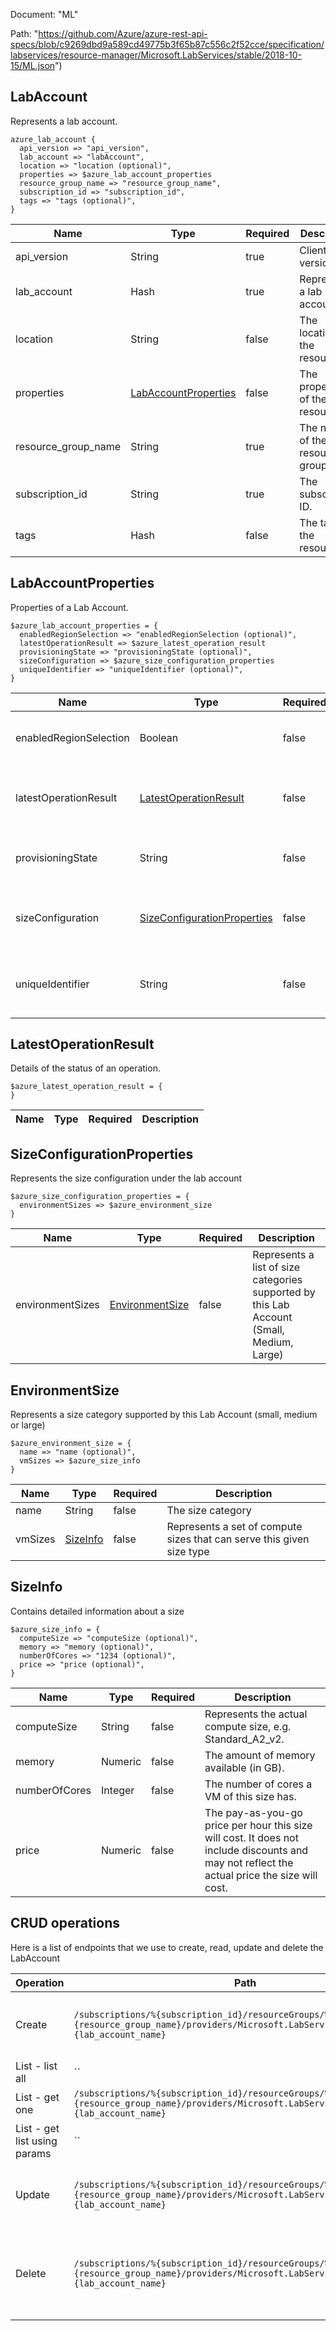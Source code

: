 Document: "ML"


Path: "https://github.com/Azure/azure-rest-api-specs/blob/c9269dbd9a589cd49775b3f65b87c556c2f52cce/specification/labservices/resource-manager/Microsoft.LabServices/stable/2018-10-15/ML.json")

## LabAccount

Represents a lab account.

```puppet
azure_lab_account {
  api_version => "api_version",
  lab_account => "labAccount",
  location => "location (optional)",
  properties => $azure_lab_account_properties
  resource_group_name => "resource_group_name",
  subscription_id => "subscription_id",
  tags => "tags (optional)",
}
```

| Name        | Type           | Required       | Description       |
| ------------- | ------------- | ------------- | ------------- |
|api_version | String | true | Client API version. |
|lab_account | Hash | true | Represents a lab account. |
|location | String | false | The location of the resource. |
|properties | [LabAccountProperties](#labaccountproperties) | false | The properties of the resource. |
|resource_group_name | String | true | The name of the resource group. |
|subscription_id | String | true | The subscription ID. |
|tags | Hash | false | The tags of the resource. |
        
## LabAccountProperties

Properties of a Lab Account.

```puppet
$azure_lab_account_properties = {
  enabledRegionSelection => "enabledRegionSelection (optional)",
  latestOperationResult => $azure_latest_operation_result
  provisioningState => "provisioningState (optional)",
  sizeConfiguration => $azure_size_configuration_properties
  uniqueIdentifier => "uniqueIdentifier (optional)",
}
```

| Name        | Type           | Required       | Description       |
| ------------- | ------------- | ------------- | ------------- |
|enabledRegionSelection | Boolean | false | Represents if region selection is enabled |
|latestOperationResult | [LatestOperationResult](#latestoperationresult) | false | The details of the latest operation. ex: status, error |
|provisioningState | String | false | The provisioning status of the resource. |
|sizeConfiguration | [SizeConfigurationProperties](#sizeconfigurationproperties) | false | Represents the size configuration under the lab account |
|uniqueIdentifier | String | false | The unique immutable identifier of a resource (Guid). |
        
## LatestOperationResult

Details of the status of an operation.

```puppet
$azure_latest_operation_result = {
}
```

| Name        | Type           | Required       | Description       |
| ------------- | ------------- | ------------- | ------------- |
        
## SizeConfigurationProperties

Represents the size configuration under the lab account

```puppet
$azure_size_configuration_properties = {
  environmentSizes => $azure_environment_size
}
```

| Name        | Type           | Required       | Description       |
| ------------- | ------------- | ------------- | ------------- |
|environmentSizes | [EnvironmentSize](#environmentsize) | false | Represents a list of size categories supported by this Lab Account (Small, Medium, Large) |
        
## EnvironmentSize

Represents a size category supported by this Lab Account (small, medium or large)

```puppet
$azure_environment_size = {
  name => "name (optional)",
  vmSizes => $azure_size_info
}
```

| Name        | Type           | Required       | Description       |
| ------------- | ------------- | ------------- | ------------- |
|name | String | false | The size category |
|vmSizes | [SizeInfo](#sizeinfo) | false | Represents a set of compute sizes that can serve this given size type |
        
## SizeInfo

Contains detailed information about a size

```puppet
$azure_size_info = {
  computeSize => "computeSize (optional)",
  memory => "memory (optional)",
  numberOfCores => "1234 (optional)",
  price => "price (optional)",
}
```

| Name        | Type           | Required       | Description       |
| ------------- | ------------- | ------------- | ------------- |
|computeSize | String | false | Represents the actual compute size, e.g. Standard_A2_v2. |
|memory | Numeric | false | The amount of memory available (in GB). |
|numberOfCores | Integer | false | The number of cores a VM of this size has. |
|price | Numeric | false | The pay-as-you-go price per hour this size will cost. It does not include discounts and may not reflect the actual price the size will cost. |



## CRUD operations

Here is a list of endpoints that we use to create, read, update and delete the LabAccount

| Operation | Path | Verb | Description | OperationID |
| ------------- | ------------- | ------------- | ------------- | ------------- |
|Create|`/subscriptions/%{subscription_id}/resourceGroups/%{resource_group_name}/providers/Microsoft.LabServices/labaccounts/%{lab_account_name}`|Put|Create or replace an existing Lab Account.|LabAccounts_CreateOrUpdate|
|List - list all|``||||
|List - get one|`/subscriptions/%{subscription_id}/resourceGroups/%{resource_group_name}/providers/Microsoft.LabServices/labaccounts/%{lab_account_name}`|Get|Get lab account|LabAccounts_Get|
|List - get list using params|``||||
|Update|`/subscriptions/%{subscription_id}/resourceGroups/%{resource_group_name}/providers/Microsoft.LabServices/labaccounts/%{lab_account_name}`|Put|Create or replace an existing Lab Account.|LabAccounts_CreateOrUpdate|
|Delete|`/subscriptions/%{subscription_id}/resourceGroups/%{resource_group_name}/providers/Microsoft.LabServices/labaccounts/%{lab_account_name}`|Delete|Delete lab account. This operation can take a while to complete|LabAccounts_Delete|
